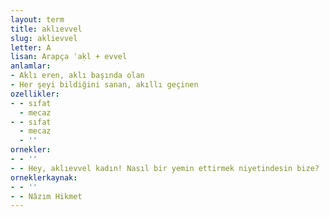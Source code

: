 ```yaml
---
layout: term
title: aklıevvel
slug: aklievvel
letter: A
lisan: Arapça ʿaḳl + evvel
anlamlar:
- Aklı eren, aklı başında olan
- Her şeyi bildiğini sanan, akıllı geçinen
ozellikler:
- - sıfat
  - mecaz
- - sıfat
  - mecaz
  - ''
ornekler:
- - ''
- - Hey, aklıevvel kadın! Nasıl bir yemin ettirmek niyetindesin bize?
orneklerkaynak:
- - ''
- - Nâzım Hikmet
---
```


